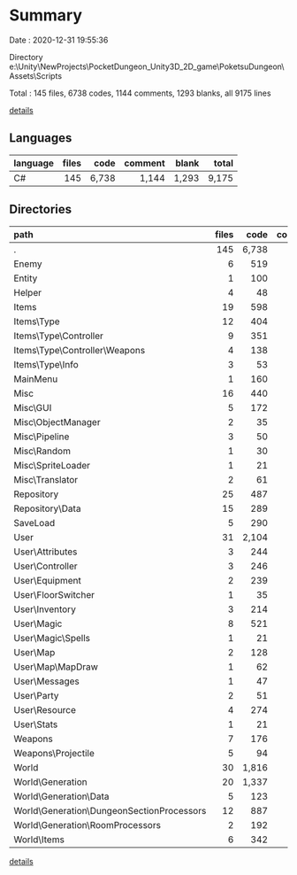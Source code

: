 # Summary

Date : 2020-12-31 19:55:36

Directory e:\Unity\NewProjects\PocketDungeon_Unity3D_2D_game\PoketsuDungeon\Assets\Scripts

Total : 145 files,  6738 codes, 1144 comments, 1293 blanks, all 9175 lines

[details](details.md)

## Languages
| language | files | code | comment | blank | total |
| :--- | ---: | ---: | ---: | ---: | ---: |
| C# | 145 | 6,738 | 1,144 | 1,293 | 9,175 |

## Directories
| path | files | code | comment | blank | total |
| :--- | ---: | ---: | ---: | ---: | ---: |
| . | 145 | 6,738 | 1,144 | 1,293 | 9,175 |
| Enemy | 6 | 519 | 225 | 121 | 865 |
| Entity | 1 | 100 | 34 | 13 | 147 |
| Helper | 4 | 48 | 12 | 9 | 69 |
| Items | 19 | 598 | 23 | 119 | 740 |
| Items\Type | 12 | 404 | 8 | 87 | 499 |
| Items\Type\Controller | 9 | 351 | 8 | 76 | 435 |
| Items\Type\Controller\Weapons | 4 | 138 | 2 | 33 | 173 |
| Items\Type\Info | 3 | 53 | 0 | 11 | 64 |
| MainMenu | 1 | 160 | 0 | 30 | 190 |
| Misc | 16 | 440 | 238 | 106 | 784 |
| Misc\GUI | 5 | 172 | 91 | 41 | 304 |
| Misc\ObjectManager | 2 | 35 | 23 | 9 | 67 |
| Misc\Pipeline | 3 | 50 | 33 | 14 | 97 |
| Misc\Random | 1 | 30 | 17 | 7 | 54 |
| Misc\SpriteLoader | 1 | 21 | 4 | 6 | 31 |
| Misc\Translator | 2 | 61 | 30 | 15 | 106 |
| Repository | 25 | 487 | 68 | 86 | 641 |
| Repository\Data | 15 | 289 | 5 | 52 | 346 |
| SaveLoad | 5 | 290 | 10 | 49 | 349 |
| User | 31 | 2,104 | 363 | 401 | 2,868 |
| User\Attributes | 3 | 244 | 54 | 53 | 351 |
| User\Controller | 3 | 246 | 69 | 48 | 363 |
| User\Equipment | 2 | 239 | 37 | 29 | 305 |
| User\FloorSwitcher | 1 | 35 | 18 | 8 | 61 |
| User\Inventory | 3 | 214 | 61 | 40 | 315 |
| User\Magic | 8 | 521 | 23 | 96 | 640 |
| User\Magic\Spells | 1 | 21 | 5 | 1 | 27 |
| User\Map | 2 | 128 | 25 | 28 | 181 |
| User\Map\MapDraw | 1 | 62 | 13 | 11 | 86 |
| User\Messages | 1 | 47 | 31 | 19 | 97 |
| User\Party | 2 | 51 | 0 | 13 | 64 |
| User\Resource | 4 | 274 | 9 | 43 | 326 |
| User\Stats | 1 | 21 | 6 | 4 | 31 |
| Weapons | 7 | 176 | 5 | 35 | 216 |
| Weapons\Projectile | 5 | 94 | 0 | 18 | 112 |
| World | 30 | 1,816 | 166 | 324 | 2,306 |
| World\Generation | 20 | 1,337 | 65 | 217 | 1,619 |
| World\Generation\Data | 5 | 123 | 1 | 23 | 147 |
| World\Generation\DungeonSectionProcessors | 12 | 887 | 58 | 149 | 1,094 |
| World\Generation\RoomProcessors | 2 | 192 | 4 | 24 | 220 |
| World\Items | 6 | 342 | 85 | 84 | 511 |

[details](details.md)